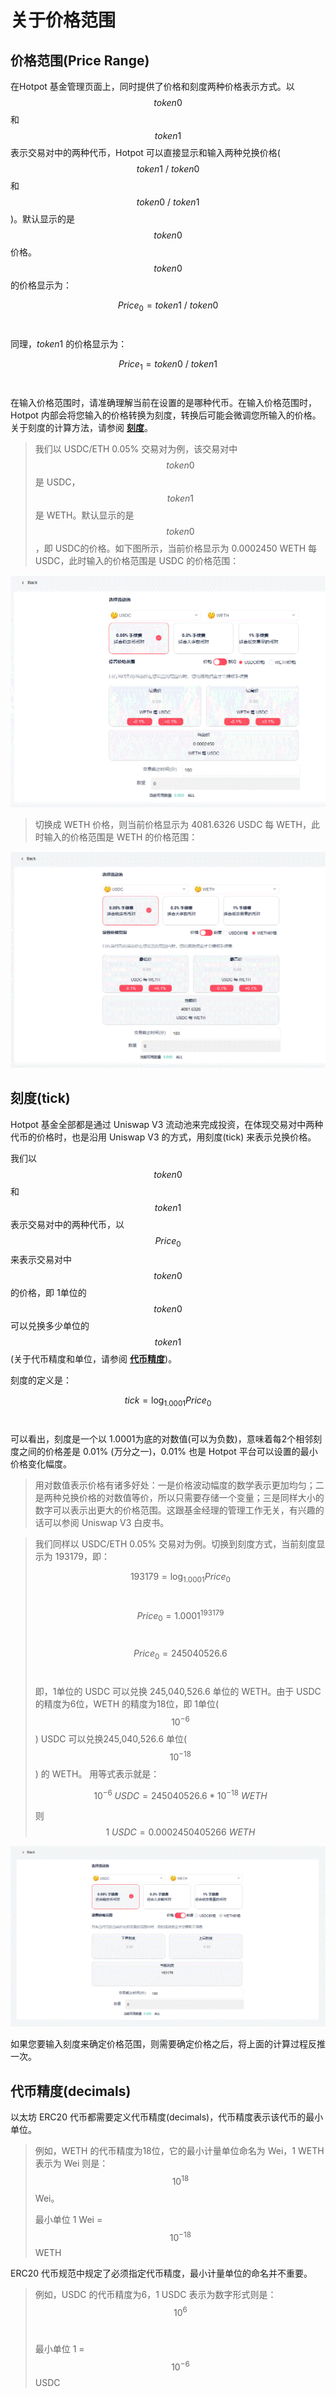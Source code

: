 # 关于价格范围

## 价格范围(Price Range)

在Hotpot 基金管理页面上，同时提供了价格和刻度两种价格表示方式。以 $$token0$$​ 和 $$token1$$​ 表示交易对中的两种代币，Hotpot 可以直接显示和输入两种兑换价格( $$token1\ /\ token0$$ 和  $$token0\ /\ token1$$)。默认显示的是 $$token0$$ 价格。$$token0$$​​ 的价格显示为：

$$Price_0 = token1 \ / \ token0$$​​​

同理，$token1$ 的价格显示为：

$$Price_1=token0\ /\ token1$$​​​

在输入价格范围时，请准确理解当前在设置的是哪种代币。在输入价格范围时，Hotpot 内部会将您输入的价格转换为刻度，转换后可能会微调您所输入的价格。关于刻度的计算方法，请参阅 [**刻度**](#tick)。

>  我们以 USDC/ETH 0.05% 交易对为例，该交易对中 $$token0$$ 是 USDC，$$token1$$ 是 WETH。默认显示的是 $$token0$$​​，即 USDC的价格。如下图所示，当前价格显示为 0.0002450 WETH 每 USDC，此时输入的价格范围是 USDC 的价格范围：

![price](../../assets/imgs/price.gif)

> 切换成 WETH 价格，则当前价格显示为 4081.6326 USDC 每 WETH，此时输入的价格范围是 WETH 的价格范围：

![price1](../../assets/imgs/price1.gif)

## <span id="tick">刻度(tick)</span>

Hotpot 基金全部都是通过 Uniswap V3 流动池来完成投资，在体现交易对中两种代币的价格时，也是沿用 Uniswap V3 的方式，用刻度(tick) 来表示兑换价格。

我们以 $$token0$$​​​ 和 $$token1$$​​​ 表示交易对中的两种代币，以 $$Price_0$$​​​ 来表示交易对中 $$token0$$​​​ 的价格，即 1单位的 $$token0$$ 可以兑换多少单位的 $$token1$$​​​ (关于代币精度和单位，请参阅 [**代币精度**](#decimals))。

刻度的定义是：    

$$tick = \log_{1.0001}{Price_0}$$​​

可以看出，刻度是一个以 1.0001​​​ 为底的对数值(可以为负数)，意味着每2个相邻刻度之间的价格差是 0.01% (万分之一)，0.01% 也是 Hotpot 平台可以设置的最小价格变化幅度。

> 用对数值表示价格有诸多好处：一是价格波动幅度的数学表示更加均匀；二是两种兑换价格的对数值等价，所以只需要存储一个变量；三是同样大小的数字可以表示出更大的价格范围。这跟基金经理的管理工作无关，有兴趣的话可以参阅 Uniswap V3 白皮书。

> 我们同样以 USDC/ETH 0.05% 交易对为例。切换到刻度方式，当前刻度显示为 193179，即：
>
> $$193179 = \log_{1.0001}{Price_0}$$​
>
> $$ Price_0 = 1.0001^{193179}$$​
>
> $$ Price_0 = 245040526.6$$​
>
> 即，1单位的 USDC 可以兑换 245,040,526.6 单位的 WETH。由于 USDC 的精度为6位，WETH 的精度为18位，即 1单位($$10^{-6}$$)​ USDC 可以兑换245,040,526.6 单位($$10^{-18}$$​) 的​ WETH。 用等式表示就是：
>
> $$ 10^{-6}\ USDC = 245040526.6 * 10^{-18}\ WETH$$
>
> 则 $$ 1\ USDC = 0.0002450405266\ WETH $$  

![tick](../../assets/imgs/tick.gif)

如果您要输入刻度来确定价格范围，则需要确定价格之后，将上面的计算过程反推一次。

## <span id="decimals">代币精度(decimals)</span>

以太坊 ERC20 代币都需要定义代币精度(decimals)，代币精度表示该代币的最小单位。

> 例如，WETH 的代币精度为18位，它的最小计量单位命名为 Wei，1 WETH 表示为 Wei 则是：$$10^{18}$$​​ Wei。
>
> 最小单位 1 Wei = $$10^{-18}$$​ WETH

ERC20 代币规范中规定了必须指定代币精度，最小计量单位的命名并不重要。

> 例如，USDC 的代币精度为6，1 USDC 表示为数字形式则是：$$10^{6}$$​​
>
> 最小单位 1 = $$10^{-6}$$​ USDC

